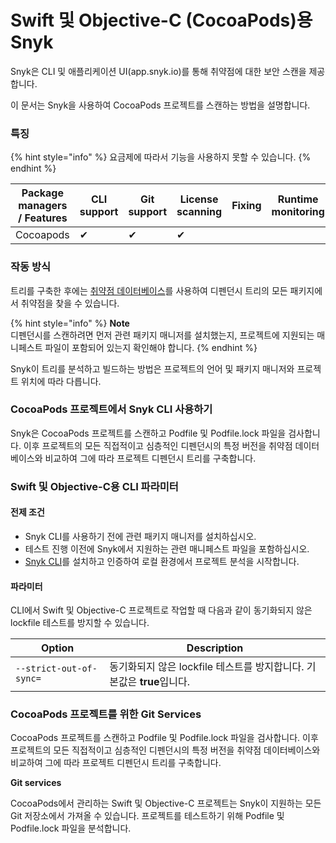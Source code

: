 # Swift 및 Objective-C (CocoaPods)용 Snyk

Snyk은 CLI 및 애플리케이션 UI(app.snyk.io)를 통해 취약점에 대한 보안 스캔을 제공합니다.

이 문서는 Snyk을 사용하여 CocoaPods 프로젝트를 스캔하는 방법을 설명합니다.

### 특징

{% hint style="info" %}
요금제에 따라서 기능을 사용하지 못할 수 있습니다.
{% endhint %}

| Package managers / Features | CLI support | Git support | License scanning | Fixing | Runtime monitoring |
| --------------------------- | ----------- | ----------- | ---------------- | ------ | ------------------ |
| Cocoapods                   | ✔︎          | ✔︎          | ✔︎               |        |                    |

### 작동 방식

트리를 구축한 후에는 [취약점 데이터베이스](https://security.snyk.io)를 사용하여 디펜던시 트리의 모든 패키지에서 취약점을 찾을 수 있습니다.

{% hint style="info" %}
**Note**\
디펜던시를 스캔하려면 먼저 관련 패키지 매니저를 설치했는지, 프로젝트에 지원되는 매니페스트 파일이 포함되어 있는지 확인해야 합니다.
{% endhint %}

Snyk이 트리를 분석하고 빌드하는 방법은 프로젝트의 언어 및 패키지 매니저와 프로젝트 위치에 따라 다릅니다.

### CocoaPods 프로젝트에서 Snyk CLI 사용하기

Snyk은 CocoaPods 프로젝트를 스캔하고 Podfile 및 Podfile.lock 파일을 검사합니다. 이후 프로젝트의 모든 직접적이고 심층적인 디펜던시의 특정 버전을 취약점 데이터베이스와 비교하여 그에 따라 프로젝트 디펜던시 트리를 구축합니다.

### Swift 및 Objective-C용 CLI 파라미터

#### 전제 조건

* Snyk CLI를 사용하기 전에 관련 패키지 매니저를 설치하십시오.
* 테스트 진행 이전에 Snyk에서 지원하는 관련 매니페스트 파일을 포함하십시오.
* [Snyk CLI](../../../features/snyk-cli/install-the-snyk-cli/)를 설치하고 인증하여 로컬 환경에서 프로젝트 분석을 시작합니다.

#### 파라미터

CLI에서 Swift 및 Objective-C 프로젝트로 작업할 때 다음과 같이 동기화되지 않은 lockfile 테스트를 방지할 수 있습니다.

| Option                  | Description                                     |
| ----------------------- | ----------------------------------------------- |
| `--strict-out-of-sync=` | 동기화되지 않은 lockfile 테스트를 방지합니다. 기본값은 **true**입니다. |

### CocoaPods 프로젝트를 위한 Git Services

CocoaPods 프로젝트를 스캔하고 Podfile 및 Podfile.lock 파일을 검사합니다. 이후 프로젝트의 모든 직접적이고 심층적인 디펜던시의 특정 버전을 취약점 데이터베이스와 비교하여 그에 따라 프로젝트 디펜던시 트리를 구축합니다.

**Git services**

CocoaPods에서 관리하는 Swift 및 Objective-C 프로젝트는 Snyk이 지원하는 모든 Git 저장소에서 가져올 수 있습니다. 프로젝트를 테스트하기 위해 Podfile 및 Podfile.lock 파일을 분석합니다.
